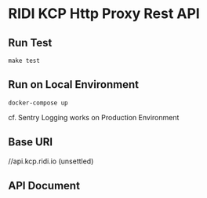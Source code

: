 # RIDI KCP Http Proxy Rest API
## Run Test
```shell
make test
```

## Run on Local Environment
```shell
docker-compose up
```
cf. Sentry Logging works on Production Environment

## Base URI
//api.kcp.ridi.io (unsettled)


## API Document